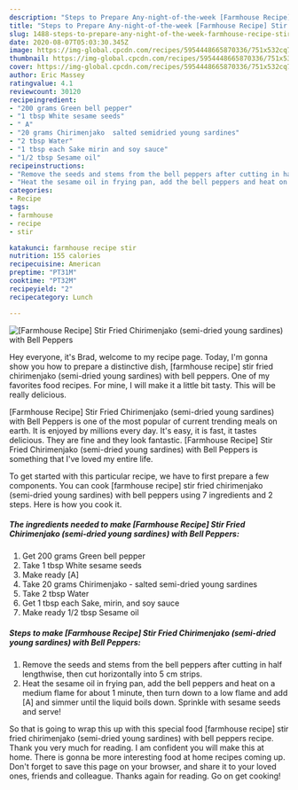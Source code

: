 ```yaml
---
description: "Steps to Prepare Any-night-of-the-week [Farmhouse Recipe] Stir Fried Chirimenjako (semi-dried young sardines) with Bell Peppers"
title: "Steps to Prepare Any-night-of-the-week [Farmhouse Recipe] Stir Fried Chirimenjako (semi-dried young sardines) with Bell Peppers"
slug: 1488-steps-to-prepare-any-night-of-the-week-farmhouse-recipe-stir-fried-chirimenjako-semi-dried-young-sardines-with-bell-peppers
date: 2020-08-07T05:03:30.345Z
image: https://img-global.cpcdn.com/recipes/5954448665870336/751x532cq70/farmhouse-recipe-stir-fried-chirimenjako-semi-dried-young-sardines-with-bell-peppers-recipe-main-photo.jpg
thumbnail: https://img-global.cpcdn.com/recipes/5954448665870336/751x532cq70/farmhouse-recipe-stir-fried-chirimenjako-semi-dried-young-sardines-with-bell-peppers-recipe-main-photo.jpg
cover: https://img-global.cpcdn.com/recipes/5954448665870336/751x532cq70/farmhouse-recipe-stir-fried-chirimenjako-semi-dried-young-sardines-with-bell-peppers-recipe-main-photo.jpg
author: Eric Massey
ratingvalue: 4.1
reviewcount: 30120
recipeingredient:
- "200 grams Green bell pepper"
- "1 tbsp White sesame seeds"
- " A"
- "20 grams Chirimenjako  salted semidried young sardines"
- "2 tbsp Water"
- "1 tbsp each Sake mirin and soy sauce"
- "1/2 tbsp Sesame oil"
recipeinstructions:
- "Remove the seeds and stems from the bell peppers after cutting in half lengthwise, then cut horizontally into 5 cm strips."
- "Heat the sesame oil in frying pan, add the bell peppers and heat on a medium flame for about 1 minute, then turn down to a low flame and add [A] and simmer until the liquid boils down. Sprinkle with sesame seeds and serve!"
categories:
- Recipe
tags:
- farmhouse
- recipe
- stir

katakunci: farmhouse recipe stir 
nutrition: 155 calories
recipecuisine: American
preptime: "PT31M"
cooktime: "PT32M"
recipeyield: "2"
recipecategory: Lunch

---
```



![[Farmhouse Recipe] Stir Fried Chirimenjako (semi-dried young sardines) with Bell Peppers](https://img-global.cpcdn.com/recipes/5954448665870336/751x532cq70/farmhouse-recipe-stir-fried-chirimenjako-semi-dried-young-sardines-with-bell-peppers-recipe-main-photo.jpg)

Hey everyone, it's Brad, welcome to my recipe page. Today, I'm gonna show you how to prepare a distinctive dish, [farmhouse recipe] stir fried chirimenjako (semi-dried young sardines) with bell peppers. One of my favorites food recipes. For mine, I will make it a little bit tasty. This will be really delicious.



[Farmhouse Recipe] Stir Fried Chirimenjako (semi-dried young sardines) with Bell Peppers is one of the most popular of current trending meals on earth. It is enjoyed by millions every day. It's easy, it is fast, it tastes delicious. They are fine and they look fantastic. [Farmhouse Recipe] Stir Fried Chirimenjako (semi-dried young sardines) with Bell Peppers is something that I've loved my entire life.


To get started with this particular recipe, we have to first prepare a few components. You can cook [farmhouse recipe] stir fried chirimenjako (semi-dried young sardines) with bell peppers using 7 ingredients and 2 steps. Here is how you cook it.

<!--inarticleads1-->

##### The ingredients needed to make [Farmhouse Recipe] Stir Fried Chirimenjako (semi-dried young sardines) with Bell Peppers:

1. Get 200 grams Green bell pepper
1. Take 1 tbsp White sesame seeds
1. Make ready  [A]
1. Take 20 grams Chirimenjako - salted semi-dried young sardines
1. Take 2 tbsp Water
1. Get 1 tbsp each Sake, mirin, and soy sauce
1. Make ready 1/2 tbsp Sesame oil




<!--inarticleads2-->

##### Steps to make [Farmhouse Recipe] Stir Fried Chirimenjako (semi-dried young sardines) with Bell Peppers:

1. Remove the seeds and stems from the bell peppers after cutting in half lengthwise, then cut horizontally into 5 cm strips.
1. Heat the sesame oil in frying pan, add the bell peppers and heat on a medium flame for about 1 minute, then turn down to a low flame and add [A] and simmer until the liquid boils down. Sprinkle with sesame seeds and serve!




So that is going to wrap this up with this special food [farmhouse recipe] stir fried chirimenjako (semi-dried young sardines) with bell peppers recipe. Thank you very much for reading. I am confident you will make this at home. There is gonna be more interesting food at home recipes coming up. Don't forget to save this page on your browser, and share it to your loved ones, friends and colleague. Thanks again for reading. Go on get cooking!
